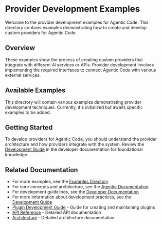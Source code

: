 # Provider Development Examples

Welcome to the provider development examples for Agentic Code. This directory contains examples demonstrating how to create and develop custom providers for Agentic Code.

## Overview

These examples show the process of creating custom providers that integrate with different AI services or APIs. Provider development involves implementing the required interfaces to connect Agentic Code with various external services.

## Available Examples

This directory will contain various examples demonstrating provider development techniques. Currently, it's initialized but awaits specific examples to be added.

## Getting Started

To develop providers for Agentic Code, you should understand the provider architecture and how providers integrate with the system. Review the [Development Guide](../../developer/development-guide.md) in the developer documentation for foundational knowledge.

## Related Documentation

- For more examples, see the [Examples Directory](../README.md)
- For core concepts and architecture, see the [Agentic Documentation](../../agentic/README.md)
- For development guidelines, see the [Developer Documentation](../../developer/README.md)
- For more information about development practices, see the [Development Guide](../../developer/development-guide.md)
- [Plugin Development Guide](../../developer/plugin-development.md) - Guide for creating and maintaining plugins
- [API Reference](../../developer/api-reference.md) - Detailed API documentation
- [Architecture](../../agentic/architecture.md) - Detailed architecture documentation
